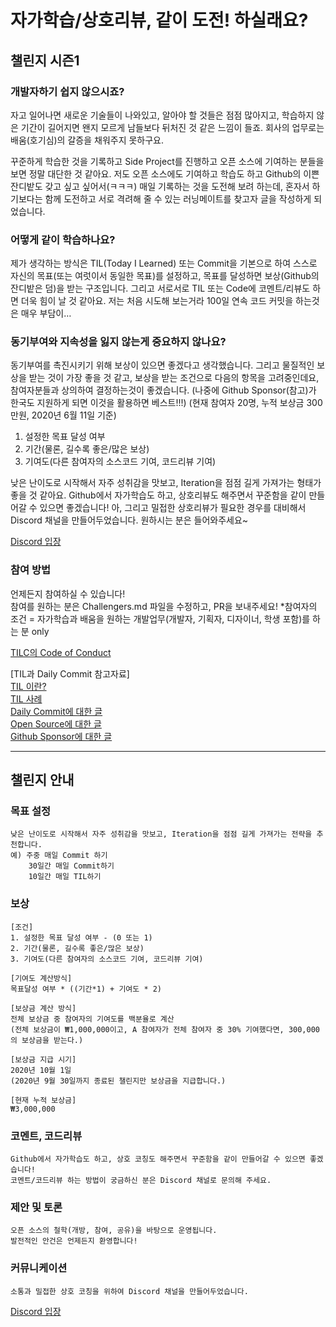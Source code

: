 # 자가학습/상호리뷰, 같이 도전! 하실래요?

## 챌린지 시즌1

### 개발자하기 쉽지 않으시죠?
자고 일어나면 새로운 기술들이 나와있고, 알아야 할 것들은 점점 많아지고, 학습하지 않은 기간이 길어지면 왠지 모르게 남들보다 뒤처진 것 같은 느낌이 들죠. 회사의 업무로는 배움(호기심)의 갈증을 채워주지 못하구요.

꾸준하게 학습한 것을 기록하고 Side Project를 진행하고 오픈 소스에 기여하는 분들을 보면 정말 대단한 것 같아요. 저도 오픈 소스에도 기여하고 학습도 하고 Github의 이쁜 잔디밭도 갖고 싶고 싶어서(ㅋㅋㅋ) 매일 기록하는 것을 도전해 보려 하는데, 혼자서 하기보다는 함께 도전하고 서로 격려해 줄 수 있는 러닝메이트를 찾고자 글을 작성하게 되었습니다.

### 어떻게 같이 학습하나요?
제가 생각하는 방식은 TIL(Today I Learned) 또는 Commit을 기본으로 하여 스스로 자신의 목표(또는 여럿이서 동일한 목표)를 설정하고, 목표를 달성하면 보상(Github의 잔디밭은 덤)을 받는 구조입니다. 그리고 서로서로 TIL 또는 Code에 코멘트/리뷰도 하면 더욱 힘이 날 것 같아요. 저는 처음 시도해 보는거라 100일 연속 코드 커밋을 하는것은 매우 부담이…

### 동기부여와 지속성을 잃지 않는게 중요하지 않나요?
동기부여를 촉진시키기 위해 보상이 있으면 좋겠다고 생각했습니다. 그리고 물질적인 보상을 받는 것이 가장 좋을 것 같고, 보상을 받는 조건으로 다음의 항목을 고려중인데요, 참여자분들과 상의하여 결정하는것이 좋겠습니다. (나중에 Github Sponsor(참고)가 한국도 지원하게 되면 이것을 활용하면 베스트!!!)
(현재 참여자 20명, 누적 보상금 300만원, 2020년 6월 11일 기준)

1. 설정한 목표 달성 여부
2. 기간(물론, 길수록 좋은/많은 보상)
3. 기여도(다른 참여자의 소스코드 기여, 코드리뷰 기여)

낮은 난이도로 시작해서 자주 성취감을 맛보고, Iteration을 점점 길게 가져가는 형태가 좋을 것 같아요. Github에서 자가학습도 하고, 상호리뷰도 해주면서 꾸준함을 같이 만들어갈 수 있으면 좋겠습니다!
아, 그리고 밀접한 상호리뷰가 필요한 경우를 대비해서 Discord 채널을 만들어두었습니다. 원하시는 분은 들어와주세요~

[Discord 입장](https://discord.com/invite/ABeT66K)

### 참여 방법
언제든지 참여하실 수 있습니다!  
    참여를 원하는 분은 Challengers.md 파일을 수정하고, PR을 보내주세요!
    *참여자의 조건 = 자가학습과 배움을 원하는 개발업무(개발자, 기획자, 디자이너, 학생 포함)를 하는 분 only

[TILC의 Code of Conduct](https://github.com/spock-mark1/tilc/blob/master/CODE_OF_CONDUCT.md)

[TIL과 Daily Commit 참고자료]  
[TIL 이란?](https://velog.io/@2ujin/%EB%82%B4-%EB%A7%98%EB%8C%80%EB%A1%9C-%EC%9E%91%EC%84%B1%ED%95%98%EB%8A%94-TIL-9sk5ujmvv7)  
[TIL 사례](https://github.com/Integerous/TIL)  
[Daily Commit에 대한 글](https://milooy.wordpress.com/2016/07/02/daily-commit-1-year/)  
[Open Source에 대한 글](https://brunch.co.kr/@bumgeunsong/15)  
[Github Sponsor에 대한 글](https://m.zdnet.co.kr/news_view.asp?article_id=20190527174545&re=zdk#_enliple)  


-----

## 챌린지 안내

### 목표 설정
    낮은 난이도로 시작해서 자주 성취감을 맛보고, Iteration을 점점 길게 가져가는 전략을 추천합니다.
	예) 주중 매일 Commit 하기
        30일간 매일 Commit하기
        10일간 매일 TIL하기
### 보상	
	[조건]
    1. 설정한 목표 달성 여부 - (0 또는 1)
    2. 기간(물론, 길수록 좋은/많은 보상)
	3. 기여도(다른 참여자의 소스코드 기여, 코드리뷰 기여)
		
	[기여도 계산방식]
    목표달성 여부 * ((기간*1) + 기여도 * 2)

	[보상금 계산 방식]
    전체 보상금 중 참여자의 기여도를 백분율로 계산
    (전체 보상금이 ₩1,000,000이고, A 참여자가 전체 참여자 중 30% 기여했다면, 300,000의 보상금을 받는다.)

    [보상금 지급 시기]
    2020년 10월 1일
    (2020년 9월 30일까지 종료된 챌린지만 보상금을 지급합니다.)
	
    [현재 누적 보상금]
    ₩3,000,000
		
### 코멘트, 코드리뷰		
	Github에서 자가학습도 하고, 상호 코칭도 해주면서 꾸준함을 같이 만들어갈 수 있으면 좋겠습니다!	
	코멘트/코드리뷰 하는 방법이 궁금하신 분은 Discord 채널로 문의해 주세요.	
		
### 제안 및 토론		
	오픈 소스의 철학(개방, 참여, 공유)을 바탕으로 운영됩니다.
    발전적인 안건은 언제든지 환영합니다!
		
### 커뮤니케이션
	소통과 밀접한 상호 코칭을 위하여 Discord 채널을 만들어두었습니다.
[Discord 입장](https://discord.com/invite/ABeT66K)